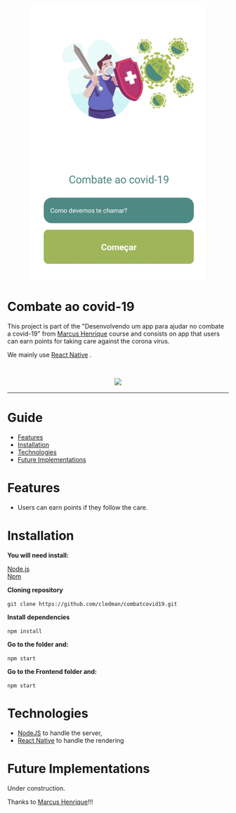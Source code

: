 <p align="center">
   <img src=".github/preview.png" width="400" alt="logo"/>
</p>

# Combate ao covid-19

This project is part of the "Desenvolvendo um app para ajudar no combate a covid-19" from [Marcus Henrique](https://www.youtube.com/channel/UC3ZaLCltfI-34EQaZmWFaeg) course and consists on app that users can earn points for taking care against the corona virus.


We mainly use [React Native](https://reactnative.dev/) . 

<br />
<p align="center">
    <img src=".github/site.gif"/>
</p>

---

# Guide

* [Features](#features)
* [Installation](#installation)
* [Technologies](#technologies)
* [Future Implementations](#future-implementations)


# Features

*  Users can earn points if they follow the care.




# Installation

**You will need install:**

 [Node.js](https://nodejs.org/en/download/) <br />
 [Npm](https://www.npmjs.com/) 

**Cloning repository**

```git clone https://github.com/cledman/combatcovid19.git```

**Install dependencies**

```npm install```


**Go to the folder and:**

```npm start```

**Go to the Frontend folder and:**

```npm start```




# Technologies

* [NodeJS](https://nodejs.org/en/) to handle the server, 
* [React Native](https://reactnative.dev/) to handle the rendering

# Future Implementations

Under construction.

Thanks to [Marcus Henrique](https://github.com/marcoshenrique-dev)!!!
##
